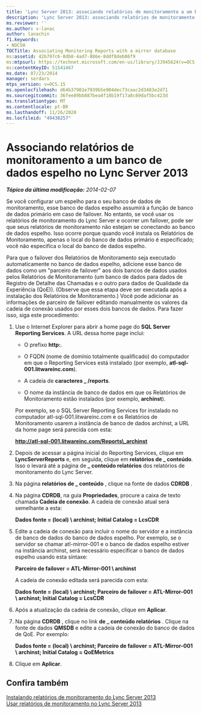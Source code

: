 ```yaml
---
title: 'Lync Server 2013: associando relatórios de monitoramento a um banco de dados espelho'
description: 'Lync Server 2013: associando relatórios de monitoramento a um banco de dados espelho.'
ms.reviewer: ''
ms.author: v-lanac
author: lanachin
f1.keywords:
- NOCSH
TOCTitle: Associating Monitoring Reports with a mirror database
ms:assetid: 42b797c6-8db8-4ad7-886e-8ddf8deb06f9
ms:mtpsurl: https://technet.microsoft.com/en-us/library/JJ945624(v=OCS.15)
ms:contentKeyID: 51541467
ms.date: 07/23/2014
manager: serdars
mtps_version: v=OCS.15
ms.openlocfilehash: d64b37901e7939b5e904dec73caac2d3483e2d71
ms.sourcegitcommit: 36fee89bb887bea4f18b19f17a8c69daf5bc423d
ms.translationtype: MT
ms.contentlocale: pt-BR
ms.lasthandoff: 11/26/2020
ms.locfileid: "49438257"
---
```

# <a name="associating-monitoring-reports-with-a-mirror-database-in-lync-server-2013"></a>Associando relatórios de monitoramento a um banco de dados espelho no Lync Server 2013

<div data-xmlns="http://www.w3.org/1999/xhtml">

<div class="topic" data-xmlns="http://www.w3.org/1999/xhtml" data-msxsl="urn:schemas-microsoft-com:xslt" data-cs="https://msdn.microsoft.com/">

<div data-asp="https://msdn2.microsoft.com/asp">



</div>

<div id="mainSection">

<div id="mainBody">

<span> </span>

_**Tópico da última modificação:** 2014-02-07_

Se você configurar um espelho para o seu banco de dados de monitoramento, esse banco de dados espelho assumirá a função de banco de dados primário em caso de failover. No entanto, se você usar os relatórios de monitoramento do Lync Server e ocorrer um failover, pode ser que seus relatórios de monitoramento não estejam se conectando ao banco de dados espelho. Isso ocorre porque quando você instala os Relatórios de Monitoramento, apenas o local do banco de dados primário é especificado; você não especifica o local do banco de dados espelho.

Para que o failover dos Relatórios de Monitoramento seja executado automaticamente no banco de dados espelho, adicione esse banco de dados como um "parceiro de failover" aos dois bancos de dados usados pelos Relatórios de Monitoramento (um banco de dados para dados de Registro de Detalhe das Chamadas e o outro para dados de Qualidade da Experiência (QoE)). (Observe que essa etapa deve ser executada após a instalação dos Relatórios de Monitoramento.) Você pode adicionar as informações de parceiro de failover editando manualmente os valores da cadeia de conexão usados por esses dois bancos de dados. Para fazer isso, siga este procedimento:

1.  Use o Internet Explorer para abrir a home page do **SQL Server Reporting Services**. A URL dessa home page inclui:
    
      - O prefixo **http:**.
    
      - O FQDN (nome de domínio totalmente qualificado) do computador em que o Reporting Services está instalado (por exemplo, **atl-sql-001.litwareinc.com**).
    
      - A cadeia de **caracteres \_ /reports**.
    
      - O nome da instância de banco de dados em que os Relatórios de Monitoramento estão instalados (por exemplo, **archinst**).
    
    Por exemplo, se o SQL Server Reporting Services for instalado no computador atl-sql-001.litwareinc.com e os Relatórios de Monitoramento usarem a instância de banco de dados archinst, a URL da home page será parecida com esta:
    
    **http://atl-sql-001.litwareinc.com/Reports\_archinst**

2.  Depois de acessar a página inicial do Reporting Services, clique em **LyncServerReports** e, em seguida, clique em **relatórios de \_ conteúdo**. Isso o levará até a página de **\_ conteúdo relatórios** dos relatórios de monitoramento do Lync Server.

3.  Na página **relatórios de \_ conteúdo** , clique na fonte de dados **CDRDB** .

4.  Na página **CDRDB**, na guia **Propriedades**, procure a caixa de texto chamada **Cadeia de conexão**. A cadeia de conexão atual será semelhante a esta:
    
    **Dados fonte = (local) \\ archinst; Initial Catalog = LcsCDR**

5.  Edite a cadeia de conexão para incluir o nome do servidor e a instância de banco de dados do banco de dados espelho. Por exemplo, se o servidor se chamar atl-mirror-001 e o banco de dados espelho estiver na instância archinst, será necessário especificar o banco de dados espelho usando esta sintaxe:
    
    **Parceiro de failover = ATL-Mirror-001 \\ archinst**
    
    A cadeia de conexão editada será parecida com esta:
    
    **Dados fonte = (local) \\ archinst; Parceiro de failover = ATL-Mirror-001 \\ archinst; Initial Catalog = LcsCDR**

6.  Após a atualização da cadeia de conexão, clique em **Aplicar**.

7.  Na página **CDRDB** , clique no link **de \_ conteúdo relatórios** . Clique na fonte de dados **QMSDB** e edite a cadeia de conexão do banco de dados de QoE. Por exemplo:
    
    **Dados fonte = (local) \\ archinst; Parceiro de failover = ATL-Mirror-001 \\ archinst; Initial Catalog = QoEMetrics**

8.  Clique em **Aplicar**.

<div>

## <a name="see-also"></a>Confira também


[Instalando relatórios de monitoramento do Lync Server 2013](lync-server-2013-installing-lync-server-2013-monitoring-reports.md)  
[Usar relatórios de monitoramento no Lync Server 2013](lync-server-2013-using-monitoring-reports.md)  
  

</div>

</div>

<span> </span>

</div>

</div>

</div>

